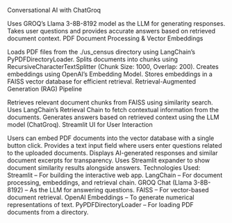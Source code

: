 Conversational AI with ChatGroq

Uses GROQ’s Llama 3-8B-8192 model as the LLM for generating responses.
Takes user questions and provides accurate answers based on retrieved document context.
PDF Document Processing & Vector Embeddings

Loads PDF files from the ./us_census directory using LangChain’s PyPDFDirectoryLoader.
Splits documents into chunks using RecursiveCharacterTextSplitter (Chunk Size: 1000, Overlap: 200).
Creates embeddings using OpenAI’s Embedding Model.
Stores embeddings in a FAISS vector database for efficient retrieval.
Retrieval-Augmented Generation (RAG) Pipeline

Retrieves relevant document chunks from FAISS using similarity search.
Uses LangChain’s Retrieval Chain to fetch contextual information from the documents.
Generates answers based on retrieved context using the LLM model (ChatGroq).
Streamlit UI for User Interaction

Users can embed PDF documents into the vector database with a single button click.
Provides a text input field where users enter questions related to the uploaded documents.
Displays AI-generated responses and similar document excerpts for transparency.
Uses Streamlit expander to show document similarity results alongside answers.
Technologies Used:
Streamlit – For building the interactive web app.
LangChain – For document processing, embeddings, and retrieval chain.
GROQ Chat (Llama 3-8B-8192) – As the LLM for answering questions.
FAISS – For vector-based document retrieval.
OpenAI Embeddings – To generate numerical representations of text.
PyPDFDirectoryLoader – For loading PDF documents from a directory.
